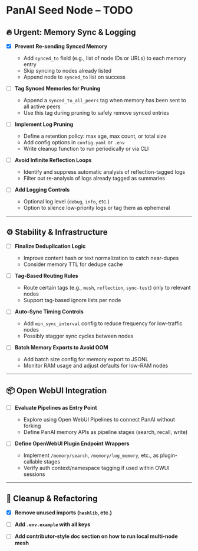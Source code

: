 # PanAI Seed Node – TODO

## 🔥 Urgent: Memory Sync & Logging

- [x] **Prevent Re-sending Synced Memory**
  - Add `synced_to` field (e.g., list of node IDs or URLs) to each memory entry
  - Skip syncing to nodes already listed
  - Append node to `synced_to` list on success

- [ ] **Tag Synced Memories for Pruning**
  - Append a `synced_to_all_peers` tag when memory has been sent to all active peers
  - Use this tag during pruning to safely remove synced entries

- [ ] **Implement Log Pruning**
  - Define a retention policy: max age, max count, or total size
  - Add config options in `config.yaml` or `.env`
  - Write cleanup function to run periodically or via CLI

- [ ] **Avoid Infinite Reflection Loops**
  - Identify and suppress automatic analysis of reflection-tagged logs
  - Filter out re-analysis of logs already tagged as summaries

- [ ] **Add Logging Controls**
  - Optional log level (`debug`, `info`, etc.)
  - Option to silence low-priority logs or tag them as ephemeral

---

## ⚙️ Stability & Infrastructure

- [ ] **Finalize Deduplication Logic**
  - Improve content hash or text normalization to catch near-dupes
  - Consider memory TTL for dedupe cache

- [ ] **Tag-Based Routing Rules**
  - Route certain tags (e.g., `mesh`, `reflection`, `sync-test`) only to relevant nodes
  - Support tag-based ignore lists per node

- [ ] **Auto-Sync Timing Controls**
  - Add `min_sync_interval` config to reduce frequency for low-traffic nodes
  - Possibly stagger sync cycles between nodes

- [ ] **Batch Memory Exports to Avoid OOM**
  - Add batch size config for memory export to JSONL
  - Monitor RAM usage and adjust defaults for low-RAM nodes

---

## 📦 Open WebUI Integration

- [ ] **Evaluate Pipelines as Entry Point**
  - Explore using Open WebUI Pipelines to connect PanAI without forking
  - Define PanAI memory APIs as pipeline stages (search, recall, write)

- [ ] **Define OpenWebUI Plugin Endpoint Wrappers**
  - Implement `/memory/search`, `/memory/log_memory`, etc., as plugin-callable stages
  - Verify auth context/namespace tagging if used within OWUI sessions

---

## 📎 Cleanup & Refactoring

- [x] **Remove unused imports (`hashlib`, etc.)**
- [ ] **Add `.env.example` with all keys**
- [ ] **Add contributor-style doc section on how to run local multi-node mesh**


